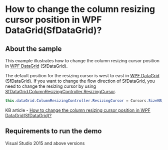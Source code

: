 # How to change the column resizing cursor position in WPF DataGrid(SfDataGrid)?

## About the sample

This example illustrates how to change the column resizing cursor position in [WPF DataGrid](https://www.syncfusion.com/wpf-ui-controls/datagrid) (SfDataGrid).

The default position for the resizing cursor is west to east in [WPF DataGrid](https://www.syncfusion.com/wpf-ui-controls/datagrid) (SfDataGrid). If you want to change the flow direction of SfDataGrid, you need to change the resizing cursor by using [SfDataGrid.ColumnResizingController.ResizingCursor](https://help.syncfusion.com/cr/cref_files/windowsforms/Syncfusion.SfDataGrid.WinForms~Syncfusion.WinForms.DataGrid.Interactivity.ColumnResizingController~ResizingCursor.html).

```c#
this.dataGrid.ColumnResizingController.ResizingCursor = Cursors.SizeNS;
```

KB article - [How to change the column resizing cursor position in WPF DataGrid(SfDataGrid)?](https://www.syncfusion.com/kb/11356/how-to-change-the-column-resizing-cursor-position-in-wpf-datagrid-sfdatagrid)

## Requirements to run the demo
Visual Studio 2015 and above versions
